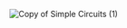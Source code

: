 ![Copy of Simple Circuits (1)](https://user-images.githubusercontent.com/98097712/151527756-e538276e-3583-4b35-ac15-d0af3b2dce1b.png)
